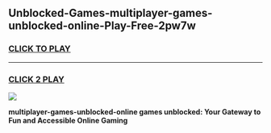 
## Unblocked-Games-multiplayer-games-unblocked-online-Play-Free-2pw7w
<h3>
<a href="https://premium76.site?title=multiplayer-games-unblocked-online&ref=22A">CLICK TO PLAY</a></h3>
<hr>

<h3>
<a href="https://premium76.site?title=multiplayer-games-unblocked-online&ref=22A">CLICK 2 PLAY</a>
  
</h3>

<a href="https://premium76.site?title=multiplayer-games-unblocked-online&ref=22A"><img src="https://clearcache.store/games.png"></a>


**multiplayer-games-unblocked-online games unblocked: Your Gateway to Fun and Accessible Online Gaming**
